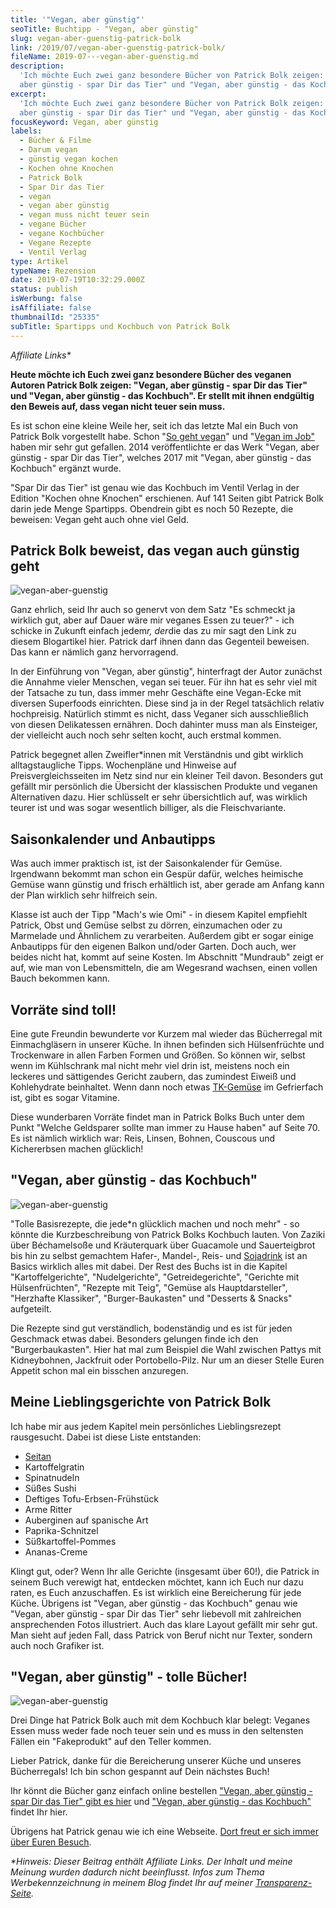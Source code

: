```yaml
---
title: '"Vegan, aber günstig"'
seoTitle: Buchtipp - "Vegan, aber günstig"
slug: vegan-aber-guenstig-patrick-bolk
link: /2019/07/vegan-aber-guenstig-patrick-bolk/
fileName: 2019-07---vegan-aber-guenstig.md
description:
  'Ich möchte Euch zwei ganz besondere Bücher von Patrick Bolk zeigen: "Vegan,
  aber günstig - spar Dir das Tier" und "Vegan, aber günstig - das Kochbuch".'
excerpt:
  'Ich möchte Euch zwei ganz besondere Bücher von Patrick Bolk zeigen: "Vegan,
  aber günstig - spar Dir das Tier" und "Vegan, aber günstig - das Kochbuch".'
focusKeyword: Vegan, aber günstig
labels:
  - Bücher & Filme
  - Darum vegan
  - günstig vegan kochen
  - Kochen ohne Knochen
  - Patrick Bolk
  - Spar Dir das Tier
  - vegan
  - vegan aber günstig
  - vegan muss nicht teuer sein
  - vegane Bücher
  - vegane Kochbücher
  - Vegane Rezepte
  - Ventil Verlag
type: Artikel
typeName: Rezension
date: 2019-07-19T10:32:29.000Z
status: publish
isWerbung: false
isAffiliate: false
thumbnailId: "25335"
subTitle: Spartipps und Kochbuch von Patrick Bolk
---
```


<em>Affiliate Links\*</em>

<strong>Heute möchte ich Euch zwei ganz besondere Bücher des veganen Autoren
Patrick Bolk zeigen: "Vegan, aber günstig - spar Dir das Tier" und "Vegan, aber
günstig - das Kochbuch". Er stellt mit ihnen endgültig den Beweis auf, dass
vegan nicht teuer sein muss.</strong>

Es ist schon eine kleine Weile her, seit ich das letzte Mal ein Buch von Patrick
Bolk vorgestellt habe. Schon
"<a href="http://cardamonchai.com/2014/11/so-geht-vegan-von-patrick-bolk/">So
geht vegan</a>" und
"<a href="http://cardamonchai.com/2015/06/vegan-im-job-das-neue-buch-von-patrick-bolk-ist-da/">Vegan
im Job"</a> haben mir sehr gut gefallen. 2014 veröffentlichte er das Werk
"Vegan, aber günstig - spar Dir das Tier", welches 2017 mit "Vegan, aber
günstig - das Kochbuch" ergänzt wurde.

"Spar Dir das Tier" ist genau wie das Kochbuch im Ventil Verlag in der Edition
"Kochen ohne Knochen" erschienen. Auf 141 Seiten gibt Patrick Bolk darin jede
Menge Spartipps. Obendrein gibt es noch 50 Rezepte, die beweisen: Vegan geht
auch ohne viel Geld.

## Patrick Bolk beweist, das vegan auch günstig geht

![vegan-aber-guenstig](http://cardamonchai.com/wp-content/uploads/2019/07/2019-07-16-vegan-aber-guenstig-patrick-bolk-2-400x300.jpg '<a href="https://amzn.to/2YgeOkd" target="_blank" rel="noopener nofollow"> </a> "Vegan, aber guenstig - spar Dir das Tier"')

Ganz ehrlich, seid Ihr auch so genervt von dem Satz "Es schmeckt ja wirklich
gut, aber auf Dauer wäre mir veganes Essen zu teuer?" - ich schicke in Zukunft
einfach jedem<em>r, der</em>die das zu mir sagt den Link zu diesem Blogartikel
hier. Patrick darf ihnen dann das Gegenteil beweisen. Das kann er nämlich ganz
hervorragend.

In der Einführung von "Vegan, aber günstig", hinterfragt der Autor zunächst die
Annahme vieler Menschen, vegan sei teuer. Für ihn hat es sehr viel mit der
Tatsache zu tun, dass immer mehr Geschäfte eine Vegan-Ecke mit diversen
Superfoods einrichten. Diese sind ja in der Regel tatsächlich relativ
hochpreisig. Natürlich stimmt es nicht, dass Veganer sich ausschließlich von
diesen Delikatessen ernähren. Doch dahinter muss man als Einsteiger, der
vielleicht auch noch sehr selten kocht, auch erstmal kommen.

Patrick begegnet allen Zweifler\*innen mit Verständnis und gibt wirklich
alltagstaugliche Tipps. Wochenpläne und Hinweise auf Preisvergleichsseiten im
Netz sind nur ein kleiner Teil davon. Besonders gut gefällt mir persönlich die
Übersicht der klassischen Produkte und veganen Alternativen dazu. Hier
schlüsselt er sehr übersichtlich auf, was wirklich teurer ist und was sogar
wesentlich billiger, als die Fleischvariante.

## Saisonkalender und Anbautipps

Was auch immer praktisch ist, ist der Saisonkalender für Gemüse. Irgendwann
bekommt man schon ein Gespür dafür, welches heimische Gemüse wann günstig und
frisch erhältlich ist, aber gerade am Anfang kann der Plan wirklich sehr
hilfreich sein.

Klasse ist auch der Tipp "Mach's wie Omi" - in diesem Kapitel empfiehlt Patrick,
Obst und Gemüse selbst zu dörren, einzumachen oder zu Marmelade und Ähnlichem zu
verarbeiten. Außerdem gibt er sogar einige Anbautipps für den eigenen Balkon
und/oder Garten. Doch auch, wer beides nicht hat, kommt auf seine Kosten. Im
Abschnitt "Mundraub" zeigt er auf, wie man von Lebensmitteln, die am Wegesrand
wachsen, einen vollen Bauch bekommen kann.

## Vorräte sind toll!

Eine gute Freundin bewunderte vor Kurzem mal wieder das Bücherregal mit
Einmachgläsern in unserer Küche. In ihnen befinden sich Hülsenfrüchte und
Trockenware in allen Farben Formen und Größen. So können wir, selbst wenn im
Kühlschrank mal nicht mehr viel drin ist, meistens noch ein leckeres und
sättigendes Gericht zaubern, das zumindest Eiweiß und Kohlehydrate beinhaltet.
Wenn dann noch etwas
<a href="http://cardamonchai.com/2018/12/huelsenfruechte-satt-in-hamburg-ottensen/">TK-Gemüse</a>
im Gefrierfach ist, gibt es sogar Vitamine.

Diese wunderbaren Vorräte findet man in Patrick Bolks Buch unter dem Punkt
"Welche Geldsparer sollte man immer zu Hause haben" auf Seite 70. Es ist nämlich
wirklich war: Reis, Linsen, Bohnen, Couscous und Kichererbsen machen glücklich!

## "Vegan, aber günstig - das Kochbuch"

![vegan-aber-guenstig](http://cardamonchai.com/wp-content/uploads/2019/07/2019-07-16-vegan-aber-guenstig-patrick-bolk-400x300.jpg '<a href="https://amzn.to/2O0v44W" target="_blank" rel="noopener nofollow"> </a> "Vegan, aber guenstig - das Kochbuch"')

"Tolle Basisrezepte, die jede\*n glücklich machen und noch mehr" - so könnte die
Kurzbeschreibung von Patrick Bolks Kochbuch lauten. Von Zaziki über Béchamelsoße
und Kräuterquark über Guacamole und Sauerteigbrot bis hin zu selbst gemachtem
Hafer-, Mandel-, Reis- und
<a href="http://cardamonchai.com/2014/12/diy-sojamilch/">Sojadrink</a> ist an
Basics wirklich alles mit dabei. Der Rest des Buchs ist in die Kapitel
"Kartoffelgerichte", "Nudelgerichte", "Getreidegerichte", "Gerichte mit
Hülsenfrüchten", "Rezepte mit Teig", "Gemüse als Hauptdarsteller", "Herzhafte
Klassiker", "Burger-Baukasten" und "Desserts &amp; Snacks" aufgeteilt.

Die Rezepte sind gut verständlich, bodenständig und es ist für jeden Geschmack
etwas dabei. Besonders gelungen finde ich den "Burgerbaukasten". Hier hat mal
zum Beispiel die Wahl zwischen Pattys mit Kidneybohnen, Jackfruit oder
Portobello-Pilz. Nur um an dieser Stelle Euren Appetit schon mal ein bisschen
anzuregen.

## Meine Lieblingsgerichte von Patrick Bolk

Ich habe mir aus jedem Kapitel mein persönliches Lieblingsrezept rausgesucht.
Dabei ist diese Liste entstanden:

<ul>
    <li><a href="http://cardamonchai.com/2016/01/seitan-a-la-herzmann/">Seitan</a></li>
    <li>Kartoffelgratin</li>
    <li>Spinatnudeln</li>
    <li>Süßes Sushi</li>
    <li>Deftiges Tofu-Erbsen-Frühstück</li>
    <li>Arme Ritter</li>
    <li>Auberginen auf spanische Art</li>
    <li>Paprika-Schnitzel</li>
    <li>Süßkartoffel-Pommes</li>
    <li>Ananas-Creme</li>
</ul>

Klingt gut, oder? Wenn Ihr alle Gerichte (insgesamt über 60!), die Patrick in
seinem Buch verewigt hat, entdecken möchtet, kann ich Euch nur dazu raten, es
Euch anzuschaffen. Es ist wirklich eine Bereicherung für jede Küche. Übrigens
ist "Vegan, aber günstig - das Kochbuch" genau wie "Vegan, aber günstig - spar
Dir das Tier" sehr liebevoll mit zahlreichen ansprechenden Fotos illustriert.
Auch das klare Layout gefällt mir sehr gut. Man sieht auf jeden Fall, dass
Patrick von Beruf nicht nur Texter, sondern auch noch Grafiker ist.

## "Vegan, aber günstig" - tolle Bücher!

![vegan-aber-guenstig](http://cardamonchai.com/wp-content/uploads/2019/07/2019-07-16-vegan-aber-guenstig-patrick-bolk-3-400x300.jpg '<a href="https://amzn.to/2YgeOkd" target="_blank" rel="noopener nofollow"> </a> Vegane Spartipps für alle!')

Drei Dinge hat Patrick Bolk auch mit dem Kochbuch klar belegt: Veganes Essen
muss weder fade noch teuer sein und es muss in den seltensten Fällen ein
"Fakeprodukt" auf den Teller kommen.

Lieber Patrick, danke für die Bereicherung unserer Küche und unseres
Bücherregals! Ich bin schon gespannt auf Dein nächstes Buch!

Ihr könnt die Bücher ganz einfach online bestellen
<a href="https://amzn.to/2YgeOkd" target="_blank" rel="noopener nofollow">"Vegan,
aber günstig - spar Dir das Tier" gibt es hier</a> und
<a href="https://amzn.to/2O0v44W" target="_blank" rel="noopener nofollow">"Vegan,
aber günstig - das Kochbuch"</a> findet Ihr hier.

Übrigens hat Patrick genau wie ich eine Webseite.
<a href="http://patrickbolk.de/" target="_blank" rel="noopener nofollow">Dort
freut er sich immer über Euren Besuch</a>.

<em>\*Hinweis: Dieser Beitrag enthält Affiliate Links. Der Inhalt und meine
Meinung wurden dadurch nicht beeinflusst. Infos zum Thema Werbekennzeichnung in
meinem Blog findet Ihr auf meiner
<a href="http://cardamonchai.com/werbung/" rel="noopener">Transparenz-Seite</a>.</em>
